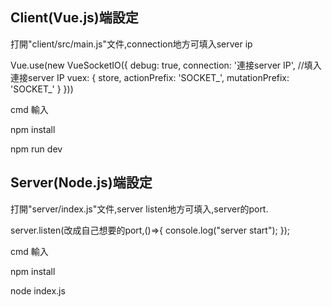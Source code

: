 ## Client(Vue.js)端設定

打開"client/src/main.js"文件,connection地方可填入server ip

Vue.use(new VueSocketIO({
  debug: true,
  connection: '連接server IP', //填入連接server IP
  vuex: {
      store,
      actionPrefix: 'SOCKET_',
      mutationPrefix: 'SOCKET_'
  }
}))


cmd 輸入

npm install

npm run dev


## Server(Node.js)端設定

打開"server/index.js"文件,server listen地方可填入,server的port.

server.listen(改成自己想要的port,()=>{
    console.log("server start");
});

cmd 輸入

npm install

node index.js
